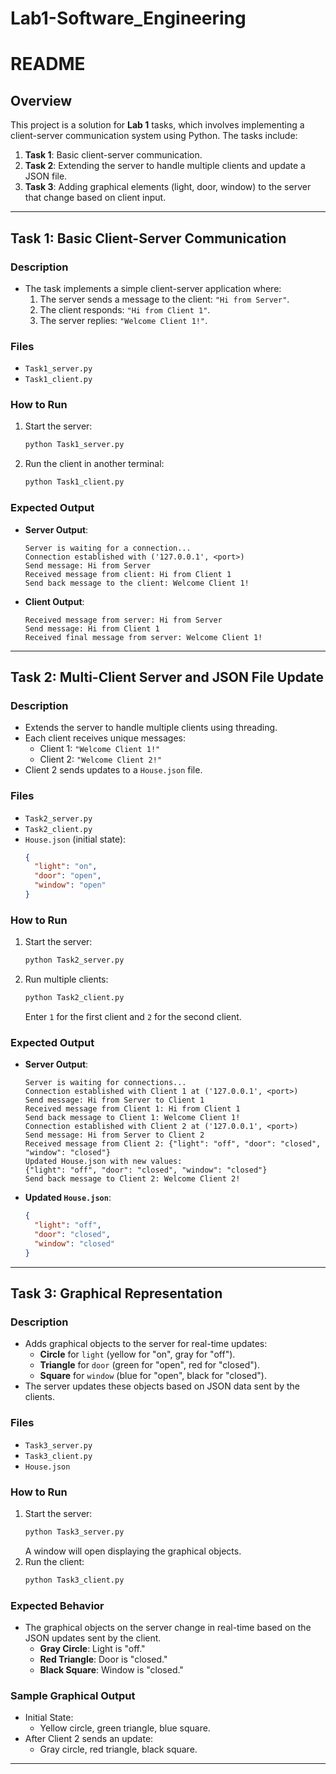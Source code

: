 # Lab1-Software_Engineering
# README

## Overview
This project is a solution for **Lab 1** tasks, which involves implementing a client-server communication system using Python. The tasks include:

1. **Task 1**: Basic client-server communication.
2. **Task 2**: Extending the server to handle multiple clients and update a JSON file.
3. **Task 3**: Adding graphical elements (light, door, window) to the server that change based on client input.

---

## Task 1: Basic Client-Server Communication

### **Description**
- The task implements a simple client-server application where:
  1. The server sends a message to the client: `"Hi from Server"`.
  2. The client responds: `"Hi from Client 1"`.
  3. The server replies: `"Welcome Client 1!"`.

### **Files**
- `Task1_server.py`
- `Task1_client.py`

### **How to Run**
1. Start the server:
   ```bash
   python Task1_server.py
   ```
2. Run the client in another terminal:
   ```bash
   python Task1_client.py
   ```

### **Expected Output**
- **Server Output**:
  ```
  Server is waiting for a connection...
  Connection established with ('127.0.0.1', <port>)
  Send message: Hi from Server
  Received message from client: Hi from Client 1
  Send back message to the client: Welcome Client 1!
  ```
- **Client Output**:
  ```
  Received message from server: Hi from Server
  Send message: Hi from Client 1
  Received final message from server: Welcome Client 1!
  ```

---

## Task 2: Multi-Client Server and JSON File Update

### **Description**
- Extends the server to handle multiple clients using threading.
- Each client receives unique messages:
  - Client 1: `"Welcome Client 1!"`
  - Client 2: `"Welcome Client 2!"`
- Client 2 sends updates to a `House.json` file.

### **Files**
- `Task2_server.py`
- `Task2_client.py`
- `House.json` (initial state):
  ```json
  {
    "light": "on",
    "door": "open",
    "window": "open"
  }
  ```

### **How to Run**
1. Start the server:
   ```bash
   python Task2_server.py
   ```
2. Run multiple clients:
   ```bash
   python Task2_client.py
   ```
   Enter `1` for the first client and `2` for the second client.

### **Expected Output**
- **Server Output**:
  ```
  Server is waiting for connections...
  Connection established with Client 1 at ('127.0.0.1', <port>)
  Send message: Hi from Server to Client 1
  Received message from Client 1: Hi from Client 1
  Send back message to Client 1: Welcome Client 1!
  Connection established with Client 2 at ('127.0.0.1', <port>)
  Send message: Hi from Server to Client 2
  Received message from Client 2: {"light": "off", "door": "closed", "window": "closed"}
  Updated House.json with new values:
  {"light": "off", "door": "closed", "window": "closed"}
  Send back message to Client 2: Welcome Client 2!
  ```

- **Updated `House.json`**:
  ```json
  {
    "light": "off",
    "door": "closed",
    "window": "closed"
  }
  ```

---

## Task 3: Graphical Representation

### **Description**
- Adds graphical objects to the server for real-time updates:
  - **Circle** for `light` (yellow for "on", gray for "off").
  - **Triangle** for `door` (green for "open", red for "closed").
  - **Square** for `window` (blue for "open", black for "closed").
- The server updates these objects based on JSON data sent by the clients.

### **Files**
- `Task3_server.py`
- `Task3_client.py`
- `House.json`

### **How to Run**
1. Start the server:
   ```bash
   python Task3_server.py
   ```
   A window will open displaying the graphical objects.
2. Run the client:
   ```bash
   python Task3_client.py
   ```

### **Expected Behavior**
- The graphical objects on the server change in real-time based on the JSON updates sent by the client.
  - **Gray Circle**: Light is "off."
  - **Red Triangle**: Door is "closed."
  - **Black Square**: Window is "closed."

### **Sample Graphical Output**
- Initial State:
  - Yellow circle, green triangle, blue square.
- After Client 2 sends an update:
  - Gray circle, red triangle, black square.

---